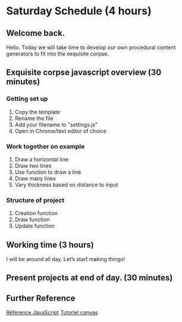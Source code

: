 # Saturday Schedule (4 hours)

## Welcome back.
Hello. Today we will take time to develop our own procedural content generators to fit into the exquisite corpse.

## Exquisite corpse javascript overview (30 minutes)

### Getting set up
1) Copy the template
2) Rename the file
3) Add your filename to "settings.js"
4) Open in Chrome/text editor of choice

### Work together on example
1) Draw a horizontal line
2) Draw two lines
3) Use function to draw a line
4) Draw many lines
5) Vary thickness based on distance to input

### Structure of project
1) Creation function
2) Draw function
3) Update function

## Working time (3 hours)
I will be around all day. Let’s start making things!

## Present projects at end of day. (30 minutes)

## Further Reference
[Référence JavaScript](https://developer.mozilla.org/fr/docs/Web/JavaScript/Reference)
[Tutoriel canvas](https://developer.mozilla.org/fr/docs/Tutoriel_canvas)
